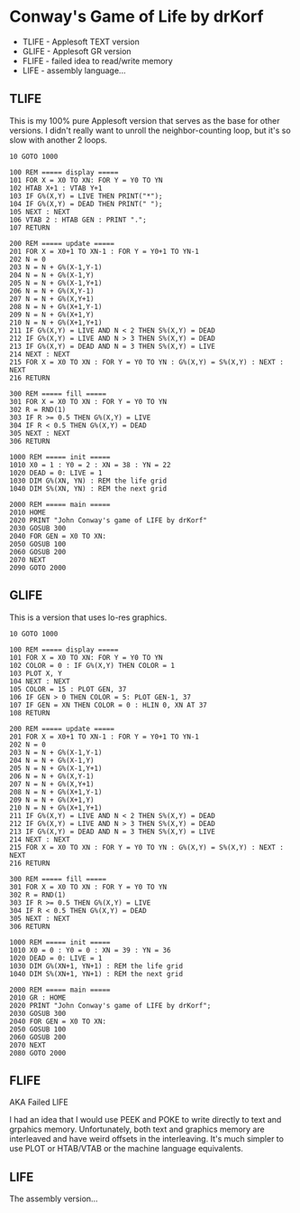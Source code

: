 Conway's Game of Life by drKorf
===============================

+ TLIFE - Applesoft TEXT version
+ GLIFE - Applesoft GR version
+ FLIFE - failed idea to read/write memory
+ LIFE  - assembly language...

## TLIFE ##

This is my 100% pure Applesoft version that serves as the base for other
versions. I didn't really want to unroll the neighbor-counting loop, but it's
so slow with another 2 loops.

```
10 GOTO 1000

100 REM ===== display =====
101 FOR X = X0 TO XN: FOR Y = Y0 TO YN
102 HTAB X+1 : VTAB Y+1
103 IF G%(X,Y) = LIVE THEN PRINT("*");
104 IF G%(X,Y) = DEAD THEN PRINT(" ");
105 NEXT : NEXT
106 VTAB 2 : HTAB GEN : PRINT ".";
107 RETURN

200 REM ===== update =====
201 FOR X = X0+1 TO XN-1 : FOR Y = Y0+1 TO YN-1
202 N = 0
203 N = N + G%(X-1,Y-1)
204 N = N + G%(X-1,Y)
205 N = N + G%(X-1,Y+1)
206 N = N + G%(X,Y-1)
207 N = N + G%(X,Y+1)
208 N = N + G%(X+1,Y-1)
209 N = N + G%(X+1,Y)
210 N = N + G%(X+1,Y+1)
211 IF G%(X,Y) = LIVE AND N < 2 THEN S%(X,Y) = DEAD
212 IF G%(X,Y) = LIVE AND N > 3 THEN S%(X,Y) = DEAD
213 IF G%(X,Y) = DEAD AND N = 3 THEN S%(X,Y) = LIVE
214 NEXT : NEXT
215 FOR X = X0 TO XN : FOR Y = Y0 TO YN : G%(X,Y) = S%(X,Y) : NEXT : NEXT
216 RETURN

300 REM ===== fill =====
301 FOR X = X0 TO XN : FOR Y = Y0 TO YN
302 R = RND(1)
303 IF R >= 0.5 THEN G%(X,Y) = LIVE
304 IF R < 0.5 THEN G%(X,Y) = DEAD
305 NEXT : NEXT
306 RETURN

1000 REM ===== init =====
1010 X0 = 1 : Y0 = 2 : XN = 38 : YN = 22
1020 DEAD = 0: LIVE = 1
1030 DIM G%(XN, YN) : REM the life grid
1040 DIM S%(XN, YN) : REM the next grid

2000 REM ===== main =====
2010 HOME
2020 PRINT "John Conway's game of LIFE by drKorf"
2030 GOSUB 300
2040 FOR GEN = X0 TO XN:
2050 GOSUB 100
2060 GOSUB 200
2070 NEXT
2090 GOTO 2000
```

## GLIFE ##

This is a version that uses lo-res graphics.

```
10 GOTO 1000

100 REM ===== display =====
101 FOR X = X0 TO XN: FOR Y = Y0 TO YN
102 COLOR = 0 : IF G%(X,Y) THEN COLOR = 1
103 PLOT X, Y
104 NEXT : NEXT
105 COLOR = 15 : PLOT GEN, 37
106 IF GEN > 0 THEN COLOR = 5: PLOT GEN-1, 37
107 IF GEN = XN THEN COLOR = 0 : HLIN 0, XN AT 37
108 RETURN

200 REM ===== update =====
201 FOR X = X0+1 TO XN-1 : FOR Y = Y0+1 TO YN-1
202 N = 0
203 N = N + G%(X-1,Y-1)
204 N = N + G%(X-1,Y)
205 N = N + G%(X-1,Y+1)
206 N = N + G%(X,Y-1)
207 N = N + G%(X,Y+1)
208 N = N + G%(X+1,Y-1)
209 N = N + G%(X+1,Y)
210 N = N + G%(X+1,Y+1)
211 IF G%(X,Y) = LIVE AND N < 2 THEN S%(X,Y) = DEAD
212 IF G%(X,Y) = LIVE AND N > 3 THEN S%(X,Y) = DEAD
213 IF G%(X,Y) = DEAD AND N = 3 THEN S%(X,Y) = LIVE
214 NEXT : NEXT
215 FOR X = X0 TO XN : FOR Y = Y0 TO YN : G%(X,Y) = S%(X,Y) : NEXT : NEXT
216 RETURN

300 REM ===== fill =====
301 FOR X = X0 TO XN : FOR Y = Y0 TO YN
302 R = RND(1)
303 IF R >= 0.5 THEN G%(X,Y) = LIVE
304 IF R < 0.5 THEN G%(X,Y) = DEAD
305 NEXT : NEXT
306 RETURN

1000 REM ===== init =====
1010 X0 = 0 : Y0 = 0 : XN = 39 : YN = 36
1020 DEAD = 0: LIVE = 1
1030 DIM G%(XN+1, YN+1) : REM the life grid
1040 DIM S%(XN+1, YN+1) : REM the next grid

2000 REM ===== main =====
2010 GR : HOME
2020 PRINT "John Conway's game of LIFE by drKorf";
2030 GOSUB 300
2040 FOR GEN = X0 TO XN:
2050 GOSUB 100
2060 GOSUB 200
2070 NEXT
2080 GOTO 2000
```

## FLIFE ##

AKA Failed LIFE

I had an idea that I would use PEEK and POKE to write directly to text and
grpahics memory. Unfortunately, both text and graphics memory are interleaved
and have weird offsets in the interleaving. It's much simpler to use PLOT or
HTAB/VTAB or the machine language equivalents.

## LIFE ##

The assembly version...

